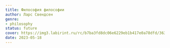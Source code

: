 ```yaml
---
title: Философия философии
author: Ларс Свендсен
genre:
- philosophy
status: future
cover: https://img3.labirint.ru/rc/b7ba3fd8dc06e6229eb1b417e0a78dfd/363x561q80/books64/630381/cover.jpg?1564076617
date: 2023-05-18
---
```


